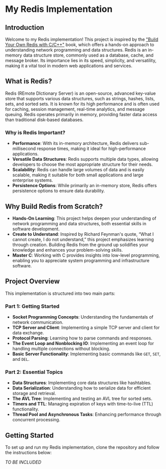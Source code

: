 # My Redis Implementation

## Introduction
Welcome to my Redis implementation! This project is inspired by the ["Build Your Own Redis with C/C++"](https://build-your-own.org/redis/) book, which offers a hands-on approach to understanding network programming and data structures. Redis is an in-memory data structure store, commonly used as a database, cache, and message broker. Its importance lies in its speed, simplicity, and versatility, making it a vital tool in modern web applications and services.

## What is Redis?
Redis (REmote DIctionary Server) is an open-source, advanced key-value store that supports various data structures, such as strings, hashes, lists, sets, and sorted sets. It is known for its high performance and is often used for caching, session management, real-time analytics, and message queuing. Redis operates primarily in memory, providing faster data access than traditional disk-based databases.

### Why is Redis Important?
- **Performance**: With its in-memory architecture, Redis delivers sub-millisecond response times, making it ideal for high-performance applications.
- **Versatile Data Structures**: Redis supports multiple data types, allowing developers to choose the most appropriate structure for their needs.
- **Scalability**: Redis can handle large volumes of data and is easily scalable, making it suitable for both small applications and large enterprise systems.
- **Persistence Options**: While primarily an in-memory store, Redis offers persistence options to ensure data durability.

## Why Build Redis from Scratch?
- **Hands-On Learning**: This project helps deepen your understanding of network programming and data structures, both essential skills in software development.
- **Create to Understand**: Inspired by Richard Feynman's quote, “What I cannot create, I do not understand,” this project emphasizes learning through creation. Building Redis from the ground up solidifies your knowledge and enhances your problem-solving skills.
- **Master C**: Working with C provides insights into low-level programming, enabling you to appreciate system programming and infrastructure software.

## Project Overview
This implementation is structured into two main parts:

### Part 1: Getting Started
- **Socket Programming Concepts**: Understanding the fundamentals of network communication.
- **TCP Server and Client**: Implementing a simple TCP server and client for data exchange.
- **Protocol Parsing**: Learning how to parse commands and responses.
- **The Event Loop and Nonblocking IO**: Implementing an event loop for handling multiple connections without blocking.
- **Basic Server Functionality**: Implementing basic commands like `GET`, `SET`, and `DEL`.

### Part 2: Essential Topics
- **Data Structures**: Implementing core data structures like hashtables.
- **Data Serialization**: Understanding how to serialize data for efficient storage and retrieval.
- **The AVL Tree**: Implementing and testing an AVL tree for sorted sets.
- **Timers and TTL**: Managing expiration of keys with time-to-live (TTL) functionality.
- **Thread Pool and Asynchronous Tasks**: Enhancing performance through concurrent processing.

## Getting Started
To set up and run my Redis implementation, clone the repository and follow the instructions below:

*TO BE INCLUDED*
